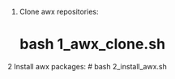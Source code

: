 1. Clone awx repositories:
    # bash 1_awx_clone.sh
2 Install awx packages:
    # bash 2_install_awx.sh

